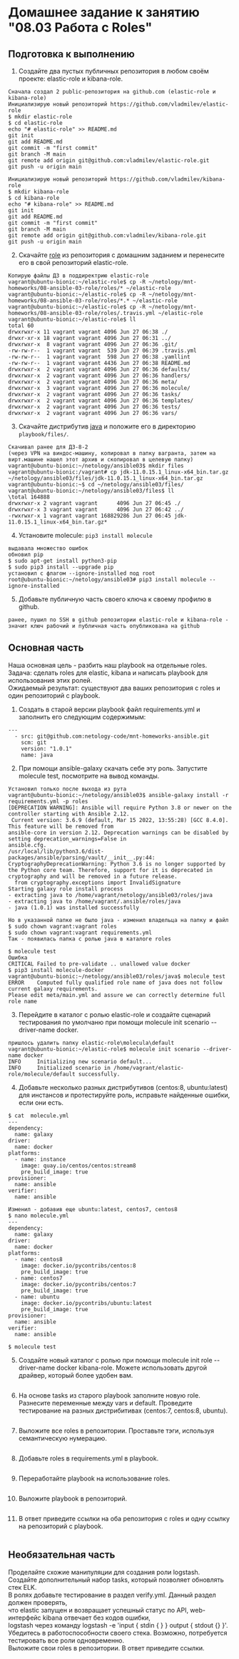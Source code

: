 # Домашнее задание к занятию "08.03 Работа с Roles"

## Подготовка к выполнению  
1. Создайте два пустых публичных репозитория в любом своём проекте: elastic-role и kibana-role.
```
Сначала создал 2 public-репозитория на github.com (elastic-role и kibana-role)
Инициализирую новый репозиторий https://github.com/vladmilev/elastic-role
$ mkdir elastic-role
$ cd elastic-role
echo "# elastic-role" >> README.md
git init
git add README.md
git commit -m "first commit"
git branch -M main
git remote add origin git@github.com:vladmilev/elastic-role.git
git push -u origin main

Инициализирую новый репозиторий https://github.com/vladmilev/kibana-role
$ mkdir kibana-role
$ cd kibana-role
echo "# kibana-role" >> README.md
git init
git add README.md
git commit -m "first commit"
git branch -M main
git remote add origin git@github.com:vladmilev/kibana-role.git
git push -u origin main
```
2. Скачайте [role](https://github.com/netology-code/mnt-homeworks/blob/master/08-ansible-03-role/roles) из репозитория с домашним заданием и перенесите его в свой репозиторий elastic-role.
```
Копирую файлы ДЗ в поддиректрию elastic-role
vagrant@ubuntu-bionic:~/elastic-role$ cp -R ~/netology/mnt-homeworks/08-ansible-03-role/roles/* ~/elastic-role
vagrant@ubuntu-bionic:~/elastic-role$ cp -R ~/netology/mnt-homeworks/08-ansible-03-role/roles/*.* ~/elastic-role  
vagrant@ubuntu-bionic:~/elastic-role$ cp -R ~/netology/mnt-homeworks/08-ansible-03-role/roles/.travis.yml ~/elastic-role
vagrant@ubuntu-bionic:~/elastic-role$ ll
total 60
drwxrwxr-x 11 vagrant vagrant 4096 Jun 27 06:38 ./
drwxr-xr-x 18 vagrant vagrant 4096 Jun 27 06:31 ../
drwxrwxr-x  8 vagrant vagrant 4096 Jun 27 06:36 .git/
-rw-rw-r--  1 vagrant vagrant  539 Jun 27 06:39 .travis.yml
-rw-rw-r--  1 vagrant vagrant  598 Jun 27 06:38 .yamllint
-rw-rw-r--  1 vagrant vagrant 4436 Jun 27 06:38 README.md
drwxrwxr-x  2 vagrant vagrant 4096 Jun 27 06:36 defaults/
drwxrwxr-x  2 vagrant vagrant 4096 Jun 27 06:36 handlers/
drwxrwxr-x  2 vagrant vagrant 4096 Jun 27 06:36 meta/
drwxrwxr-x  3 vagrant vagrant 4096 Jun 27 06:36 molecule/
drwxrwxr-x  2 vagrant vagrant 4096 Jun 27 06:36 tasks/
drwxrwxr-x  2 vagrant vagrant 4096 Jun 27 06:36 templates/
drwxrwxr-x  2 vagrant vagrant 4096 Jun 27 06:36 tests/
drwxrwxr-x  2 vagrant vagrant 4096 Jun 27 06:36 vars/
```
3. Скачайте дистрибутив [java](https://www.oracle.com/java/technologies/javase-jdk11-downloads.html) и положите его в директорию `playbook/files/`.
```
Скачивал ранее для ДЗ-8-2 
(через VPN на виндос-машину, копировал в папку вагранта, затем на вирт.машине нашел этот архив и скопировал в целевую папку)
vagrant@ubuntu-bionic:~/netology/ansible03$ mkdir files
vagrant@ubuntu-bionic:/vagrant# cp jdk-11.0.15.1_linux-x64_bin.tar.gz ~/netology/ansible03/files/jdk-11.0.15.1_linux-x64_bin.tar.gz
vagrant@ubuntu-bionic:~$ cd ~/netology/ansible03/files/
vagrant@ubuntu-bionic:~/netology/ansible03/files$ ll
\total 164888
drwxrwxr-x 2 vagrant vagrant      4096 Jun 27 06:45 ./
drwxrwxr-x 3 vagrant vagrant      4096 Jun 27 06:42 ../
-rwxrwxr-x 1 vagrant vagrant 168829286 Jun 27 06:45 jdk-11.0.15.1_linux-x64_bin.tar.gz*
```
4. Установите molecule: `pip3 install molecule`
```
выдавала множество ошибок
обновил pip
$ sudo apt-get install python3-pip
$ sudo pip3 install --upgrade pip
установил с флагом --ignore-installed под root
root@ubuntu-bionic:~/netology/ansible03# pip3 install molecule --ignore-installed
```
5. Добавьте публичную часть своего ключа к своему профилю в github.
```
ранее, пушил по SSH в github репозитории elastic-role и kibana-role - значит ключ рабочий и публичная часть опубликована на github
```

## Основная часть  
Наша основная цель - разбить наш playbook на отдельные roles.  
Задача: сделать roles для elastic, kibana и написать playbook для использования этих ролей.  
Ожидаемый результат: существуют два ваших репозитория с roles и один репозиторий с playbook.

1. Создать в старой версии playbook файл requirements.yml и заполнить его следующим содержимым:  
```
---
  - src: git@github.com:netology-code/mnt-homeworks-ansible.git
    scm: git
    version: "1.0.1"
    name: java 
```
2. При помощи ansible-galaxy скачать себе эту роль. Запустите molecule test, посмотрите на вывод команды.
```
Установил только после выхода из рута
vagrant@ubuntu-bionic:~/netology/ansible03$ ansible-galaxy install -r requirements.yml -p roles
[DEPRECATION WARNING]: Ansible will require Python 3.8 or newer on the controller starting with Ansible 2.12.
 Current version: 3.6.9 (default, Mar 15 2022, 13:55:28) [GCC 8.4.0]. This feature will be removed from
ansible-core in version 2.12. Deprecation warnings can be disabled by setting deprecation_warnings=False in
ansible.cfg.
/usr/local/lib/python3.6/dist-packages/ansible/parsing/vault/__init__.py:44: CryptographyDeprecationWarning: Python 3.6 is no longer supported by the Python core team. Therefore, support for it is deprecated in cryptography and will be removed in a future release.
  from cryptography.exceptions import InvalidSignature
Starting galaxy role install process
- extracting java to /home/vagrant/netology/ansible03/roles/java
- extracting java to /home/vagrant/.ansible/roles/java
- java (1.0.1) was installed successfully

Но в указанной папке не было java - изменил владельца на папку и файл
$ sudo chown vagrant:vagrant roles
$ sudo chown vagrant:vagrant requirements.yml
Так - появилась папка с ролью java в каталоге roles

$ molecule test
Ошибка 
CRITICAL Failed to pre-validate .. unallowed value docker
$ pip3 install molecule-docker
vagrant@ubuntu-bionic:~/netology/ansible03/roles/java$ molecule test
ERROR    Computed fully qualified role name of java does not follow current galaxy requirements.
Please edit meta/main.yml and assure we can correctly determine full role name
```
3. Перейдите в каталог с ролью elastic-role и создайте сценарий тестирования по умолчаню при помощи molecule init scenario --driver-name docker.
```
пришлось удалить папку elastic-role\molecula\default
vagrant@ubuntu-bionic:~/elastic-role$ molecule init scenario --driver-name docker
INFO     Initializing new scenario default...
INFO     Initialized scenario in /home/vagrant/elastic-role/molecule/default successfully.
```
4. Добавьте несколько разных дистрибутивов (centos:8, ubuntu:latest) для инстансов и протестируйте роль, исправьте найденные ошибки, если они есть.
```
$ cat  molecule.yml
---
dependency:
  name: galaxy
driver:
  name: docker
platforms:
  - name: instance
    image: quay.io/centos/centos:stream8
    pre_build_image: true
provisioner:
  name: ansible
verifier:
  name: ansible

Изменил - добавив еще ubuntu:latest, centos7, centos8
$ nano molecule.yml
---
dependency:
  name: galaxy
driver:
  name: docker
platforms:
  - name: centos8
    image: docker.io/pycontribs/centos:8
    pre_build_image: true
  - name: centos7
    image: docker.io/pycontribs/centos:7
    pre_build_image: true
  - name: ubuntu
    image: docker.io/pycontribs/ubuntu:latest
    pre_build_image: true
provisioner:
  name: ansible
verifier:
  name: ansible

$ molecule test
```
5. Создайте новый каталог с ролью при помощи molecule init role --driver-name docker kibana-role. Можете использовать другой драйвер, который более удобен вам.
```

```
6. На основе tasks из старого playbook заполните новую role. Разнесите переменные между vars и default. Проведите тестирование на разных дистрибитивах (centos:7, centos:8, ubuntu).
```

```
7. Выложите все roles в репозитории. Проставьте тэги, используя семантическую нумерацию.
```

```
8. Добавьте roles в requirements.yml в playbook.
```

```
9. Переработайте playbook на использование roles.
```

```
10. Выложите playbook в репозиторий.
```
```
11. В ответ приведите ссылки на оба репозитория с roles и одну ссылку на репозиторий с playbook.
```

```

## Необязательная часть  
Проделайте схожие манипуляции для создания роли logstash.  
Создайте дополнительный набор tasks, который позволяет обновлять стек ELK.  
В ролях добавьте тестирование в раздел verify.yml. Данный раздел должен проверять,  
что elastic запущен и возвращает успешный статус по API, web-интерфейс kibana отвечает без кодов ошибки,  
logstash через команду logstash -e 'input { stdin { } } output { stdout {} }'.  
Убедитесь в работоспособности своего стека. Возможно, потребуется тестировать все роли одновременно.  
Выложите свои roles в репозитории. В ответ приведите ссылки.  
